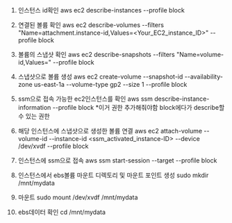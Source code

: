 1. 인스턴스 id확인
aws ec2 describe-instances --profile block

2. 연결된 볼륨 확인
aws ec2 describe-volumes --filters "Name=attachment.instance-id,Values=<Your_EC2_instance_ID>" --profile block

3. 볼륨의 스냅샷 확인
aws ec2 describe-snapshots --filters "Name=volume-id,Values=<Volume-ID>" --profile block


4. 스냅샷으로 볼륨 생성
aws ec2 create-volume --snapshot-id <SnapShot-ID> --availability-zone us-east-1a --volume-type gp2 --size 1 --profile block


5. ssm으로 접속 가능한 ec2인스턴스를 확인
aws ssm describe-instance-information --profile block
*이거 권한 추가해줘야함 block에다가 describe할 수 있는 권한


6. 해당 인스턴스에 스냅샷으로 생성한 볼륨 연결
aws ec2 attach-volume --volume-id <Volume-ID> --instance-id <ssm_activated_instance-ID> --device /dev/xvdf --profile block

7. 인스턴스에 ssm으로 접속
aws ssm start-session --target <ssm-instance-ID> --profile block


8. 인스턴스에서 ebs볼륨 마운트 디렉토리 및 마운트 포인트 생성
sudo mkdir /mnt/mydata

9. 마운트
sudo mount /dev/xvdf /mnt/mydata

10. ebs데이터 확인
cd /mnt/mydata

    